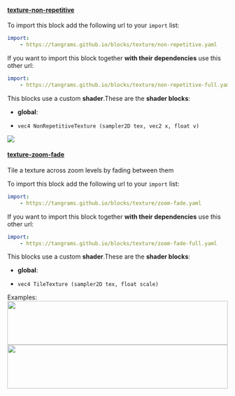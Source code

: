 

#### [texture-non-repetitive](http://tangrams.github.io/blocks/#texture-non-repetitive) <a href="https://github.com/tangrams/blocks/blob/gh-pages/texture/non-repetitive.yaml" target="_blank"><i class="fa fa-github" aria-hidden="true"></i></a>



To import this block add the following url to your `import` list:

```yaml
import:
    - https://tangrams.github.io/blocks/texture/non-repetitive.yaml
```




If you want to import this block together **with their dependencies** use this other url:

```yaml
import:
    - https://tangrams.github.io/blocks/texture/non-repetitive-full.yaml
```


This blocks use a custom **shader**.These are the **shader blocks**:

- **global**:
 + `vec4 NonRepetitiveTexture (sampler2D tex, vec2 x, float v) `

![](https://mapzen.com/common/styleguide/images/divider/compass-red.png)


#### [texture-zoom-fade](http://tangrams.github.io/blocks/#texture-zoom-fade) <a href="https://github.com/tangrams/blocks/blob/gh-pages/texture/zoom-fade.yaml" target="_blank"><i class="fa fa-github" aria-hidden="true"></i></a>

Tile a texture across zoom levels by fading between them



To import this block add the following url to your `import` list:

```yaml
import:
    - https://tangrams.github.io/blocks/texture/zoom-fade.yaml
```




If you want to import this block together **with their dependencies** use this other url:

```yaml
import:
    - https://tangrams.github.io/blocks/texture/zoom-fade-full.yaml
```


This blocks use a custom **shader**.These are the **shader blocks**:

- **global**:
 + `vec4 TileTexture (sampler2D tex, float scale) `

Examples:
<a href="https://mapzen.com/tangram/play/?scene=https://tangrams.github.io/tangram-sandbox/styles/crosshatch.yaml&lines=76" target="_blank">
<img src="https://tangrams.github.io/tangram-sandbox/styles/crosshatch.png" style="width: 100%; height: 100px; object-fit: cover;">
</a>
<a href="https://mapzen.com/tangram/play/?scene=https://tangrams.github.io/tangram-sandbox/styles/pericoli.yaml&lines=121" target="_blank">
<img src="https://tangrams.github.io/tangram-sandbox/styles/pericoli.png" style="width: 100%; height: 100px; object-fit: cover;">
</a>
